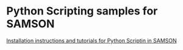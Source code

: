 # Python Scripting samples for SAMSON

[Installation instructions and tutorials for Python Scriptin in SAMSON](https://documentation.samson-connect.net/scripting-guide/)
